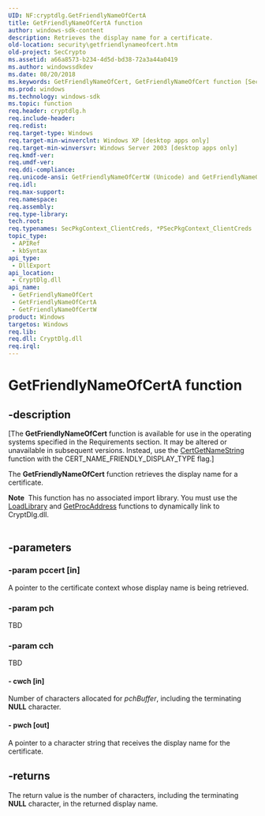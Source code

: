 ```yaml
---
UID: NF:cryptdlg.GetFriendlyNameOfCertA
title: GetFriendlyNameOfCertA function
author: windows-sdk-content
description: Retrieves the display name for a certificate.
old-location: security\getfriendlynameofcert.htm
old-project: SecCrypto
ms.assetid: a66a8573-b234-4d5d-bd38-72a3a44a0419
ms.author: windowssdkdev
ms.date: 08/20/2018
ms.keywords: GetFriendlyNameOfCert, GetFriendlyNameOfCert function [Security], GetFriendlyNameOfCertA, GetFriendlyNameOfCertW, cryptdlg/GetFriendlyNameOfCert, cryptdlg/GetFriendlyNameOfCertA, cryptdlg/GetFriendlyNameOfCertW, security.getfriendlynameofcert
ms.prod: windows
ms.technology: windows-sdk
ms.topic: function
req.header: cryptdlg.h
req.include-header: 
req.redist: 
req.target-type: Windows
req.target-min-winverclnt: Windows XP [desktop apps only]
req.target-min-winversvr: Windows Server 2003 [desktop apps only]
req.kmdf-ver: 
req.umdf-ver: 
req.ddi-compliance: 
req.unicode-ansi: GetFriendlyNameOfCertW (Unicode) and GetFriendlyNameOfCertA (ANSI)
req.idl: 
req.max-support: 
req.namespace: 
req.assembly: 
req.type-library: 
tech.root: 
req.typenames: SecPkgContext_ClientCreds, *PSecPkgContext_ClientCreds
topic_type:
 - APIRef
 - kbSyntax
api_type:
 - DllExport
api_location:
 - CryptDlg.dll
api_name:
 - GetFriendlyNameOfCert
 - GetFriendlyNameOfCertA
 - GetFriendlyNameOfCertW
product: Windows
targetos: Windows
req.lib: 
req.dll: CryptDlg.dll
req.irql: 
---
```


# GetFriendlyNameOfCertA function


## -description


<p class="CCE_Message">[The <b>GetFriendlyNameOfCert</b> function is available for use in the operating systems specified in the Requirements section. It may be altered or unavailable in subsequent versions. Instead, use the <a href="https://msdn.microsoft.com/300e6345-0be0-48c7-a3a3-174879cf0bbb">CertGetNameString</a> function with the CERT_NAME_FRIENDLY_DISPLAY_TYPE flag.]

The <b>GetFriendlyNameOfCert</b> function retrieves the display name for a certificate.
<div class="alert"><b>Note</b>  This function has no associated import library. You must use the <a href="https://msdn.microsoft.com/d936b4dd-058c-48e1-834b-b47ef6d8ef65">LoadLibrary</a> and <a href="https://msdn.microsoft.com/a0d7fc09-f888-4f46-a571-d3719a627597">GetProcAddress</a> functions to dynamically link to CryptDlg.dll.</div><div> </div>

## -parameters




### -param pccert [in]

A pointer to the certificate context whose display name is being retrieved.


### -param pch

TBD


### -param cch

TBD




#### - cwch [in]

Number of characters allocated for <i>pchBuffer</i>, including the terminating <b>NULL</b> character.


#### - pwch [out]

A pointer to a character string that receives the display name for the certificate.


## -returns



The return value is the number of characters, including the terminating <b>NULL</b> character, in the returned display name.



